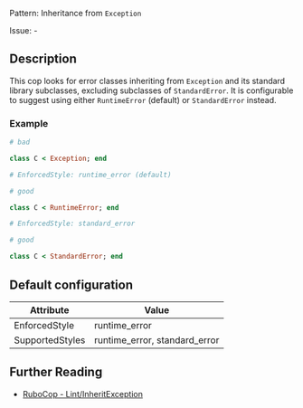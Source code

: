Pattern: Inheritance from `Exception`

Issue: -

## Description

This cop looks for error classes inheriting from `Exception`
and its standard library subclasses, excluding subclasses of
`StandardError`. It is configurable to suggest using either
`RuntimeError` (default) or `StandardError` instead.

### Example

```ruby
# bad

class C < Exception; end
```
```ruby
# EnforcedStyle: runtime_error (default)

# good

class C < RuntimeError; end
```
```ruby
# EnforcedStyle: standard_error

# good

class C < StandardError; end
```

## Default configuration

Attribute | Value
--- | ---
EnforcedStyle | runtime_error
SupportedStyles | runtime_error, standard_error

## Further Reading

* [RuboCop - Lint/InheritException](https://rubocop.readthedocs.io/en/latest/cops_lint/#lintinheritexception)
